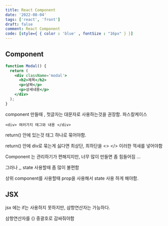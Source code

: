 ```yaml
---
title: React Component
date: '2022-08-04'
tags: ['react', 'front']
draft: false
comment: React Component
code: [style={ { color : 'blue' , fontSize : "16px" } }]
---
```


## Component

```jsx
function Modal() {
  return (
    <div className='modal'>
      <h2>제목</h2>
      <p>날짜</p>
      <p>상세내용</p>
    </div>
  );
}
```

component 만들때 , 첫글자는 대문자로 사용하는것을 권장함. 파스칼케이스

```tsx
<div> 여러가지 태그와 내용 </div>
```

return() 안에 있는것 태그 하나로 묶어야함.

return() 안에 div로 묶는게 싫다면 최상단, 최하단을 <> </> 이러한 꺽새를 넣어야함

Component 는 관리하기가 편해지지만, 너무 많이 만들면 좀 힘들어짐 ...

그러나 ,, state 사용할때 좀 많이 불편함

상위 component를 사용할때 prop을 사용해서 state 사용 하게 해야함.

## JSX

jsx 에는 if는 사용하지 못하지만, 삼항연산자는 가능하다.

삼항연산자를 {} 중괄호로 감싸줘야함
